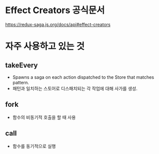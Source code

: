 # Effect Creators 공식문서
https://redux-saga.js.org/docs/api#effect-creators

# 자주 사용하고 있는 것
## takeEvery
- Spawns a saga on each action dispatched to the Store that matches pattern.
- 패턴과 일치하는 스토어로 디스패치되는 각 작업에 대해 사가를 생성.
## fork
- 함수의 비동기적 호출을 할 때 사용
## call
- 함수를 동기적으로 실행
